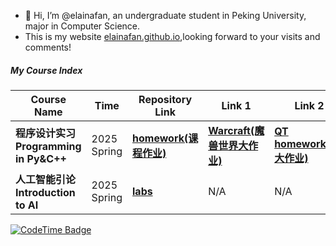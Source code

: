 - 👋 Hi, I’m @elainafan, an undergraduate student in Peking University, major in Computer Science.
- This is my website [elainafan.github.io](https://elainafan.github.io),looking forward to your visits and comments!

##### My Course Index
| Course Name                                                  | Time        | Repository Link                                              | Link 1 | Link 2|  
| ------------------------------------------------------------ | ----------- | ------------------------------------------------------------ | ------------------------------------------------------------ | ------------------------------------------------------------ |
| **程序设计实习<br />Programming in Py&C++**                 | 2025 Spring | **[homework(课程作业)](https://github.com/elainafan/PKU_2025_practice-of-programming-in-cpp_HomeWork)** | **[Warcraft(魔兽世界大作业)](https://github.com/elainafan/PKU_2025_Practice-of-programming-in-cpp_WarCraft)** | **[QT homework(QT大作业)](https://github.com/elainafan/notebook_for_PKU_2025_practice-of-programming-in-cpp)** | 
| **人工智能引论<br />Introduction to AI**                        | 2025 Spring | **[labs](https://github.com/elainafan/PKU_2025_Introduction_to_AI)** | N/A | N/A |

[![CodeTime Badge](https://img.shields.io/endpoint?style=social&color=222&url=https%3A%2F%2Fapi.codetime.dev%2Fshield%3Fid%3D32735%26project%3D%26in=0)](https://codetime.dev)

<!---
elainafan/elainafan is a ✨ special ✨ repository because its `README.md` (this file) appears on your GitHub profile.
You can click the Preview link to take a look at your changes.
--->
